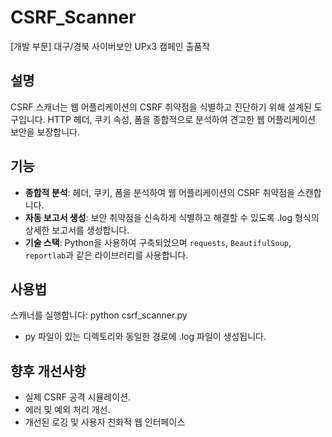 # CSRF_Scanner
[개발 부문] 대구/경북 사이버보안 UPx3 캠페인 출품작

## 설명
CSRF 스캐너는 웹 어플리케이션의 CSRF 취약점을 식별하고 진단하기 위해 설계된 도구입니다. HTTP 헤더, 쿠키 속성, 폼을 종합적으로 분석하여 견고한 웹 어플리케이션 보안을 보장합니다.

## 기능
- **종합적 분석**: 헤더, 쿠키, 폼을 분석하여 웹 어플리케이션의 CSRF 취약점을 스캔합니다.
- **자동 보고서 생성**: 보안 취약점을 신속하게 식별하고 해결할 수 있도록 .log 형식의 상세한 보고서를 생성합니다.
- **기술 스택**: Python을 사용하여 구축되었으며 `requests`, `BeautifulSoup`, `reportlab`과 같은 라이브러리를 사용합니다.

## 사용법
스캐너를 실행합니다: python csrf_scanner.py
- py 파일이 있는 디렉토리와 동일한 경로에 .log 파일이 생성됩니다.

## 향후 개선사항
- 실제 CSRF 공격 시뮬레이션.
- 에러 및 예외 처리 개선.
- 개선된 로깅 및 사용자 친화적 웹 인터페이스
